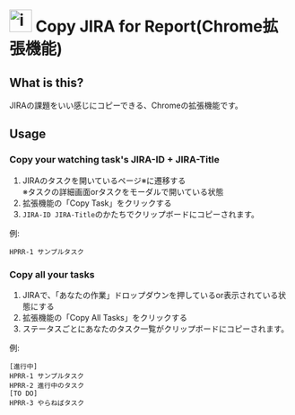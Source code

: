 # <img width="40" alt="image" src="https://github.com/m-ito27/jira_chrome_extension/assets/65613054/a5b23880-ba8a-4c5a-9a96-e83c45578b62"> Copy JIRA for Report(Chrome拡張機能)

## What is this?

JIRAの課題をいい感じにコピーできる、Chromeの拡張機能です。

## Usage

### Copy your watching task's JIRA-ID + JIRA-Title

1. JIRAのタスクを開いているページ※に遷移する  
   ※タスクの詳細画面orタスクをモーダルで開いている状態
2. 拡張機能の「Copy Task」をクリックする  
3. `JIRA-ID JIRA-Title`のかたちでクリップボードにコピーされます。

例:
```
HPRR-1 サンプルタスク
```

### Copy all your tasks

1. JIRAで、「あなたの作業」ドロップダウンを押しているor表示されている状態にする
2. 拡張機能の「Copy All Tasks」をクリックする
3. ステータスごとにあなたのタスク一覧がクリップボードにコピーされます。

例:
```
[進行中]
HPRR-1 サンプルタスク
HPRR-2 進行中のタスク
[TO DO]
HPRR-3 やらねばタスク
```
